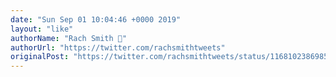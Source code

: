 ```yaml
---
date: "Sun Sep 01 10:04:46 +0000 2019"
layout: "like"
authorName: "Rach Smith 🌈"
authorUrl: "https://twitter.com/rachsmithtweets"
originalPost: "https://twitter.com/rachsmithtweets/status/1168102386985947137"
---
```

